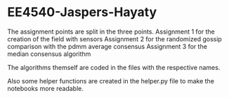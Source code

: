 # EE4540-Jaspers-Hayaty

The assignment points are split in the three points.
Assignment 1 for the creation of the field with sensors
Assignment 2 for the randomized gossip comparison with the pdmm average consensus
Assignment 3 for the median consensus algorithm

The algorithms themself are coded in the files with the respective names. 

Also some helper functions are created in the helper.py file to make the notebooks more readable. 